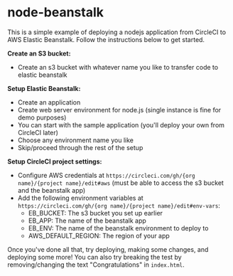 # node-beanstalk

This is a simple example of deploying a nodejs application from CircleCI to AWS Elastic Beanstalk. Follow the instructions below to get started.

**Create an S3 bucket:**
- Create an s3 bucket with whatever name you like to transfer code to elastic beanstalk

**Setup Elastic Beanstalk:**
- Create an application
- Create web server environment for node.js (single instance is fine for demo purposes)
- You can start with the sample application (you'll deploy your own from CircleCI later)
- Choose any environment name you like
- Skip/proceed through the rest of the setup

**Setup CircleCI project settings:**
- Configure AWS credentials at `https://circleci.com/gh/{org name}/{project name}/edit#aws` (must be able to access the s3 bucket and the beanstalk app)
- Add the following environment variables at `https://circleci.com/gh/{org name}/{project name}/edit#env-vars`:
  - EB_BUCKET: The s3 bucket you set up earlier
  - EB_APP: The name of the beanstalk app
  - EB_ENV: The name of the beanstalk environment to deploy to
  - AWS_DEFAULT_REGION: The region of your app

Once you've done all that, try deploying, making some changes, and deploying some more! You can also try breaking the test by removing/changing the text "Congratulations" in `index.html`.
